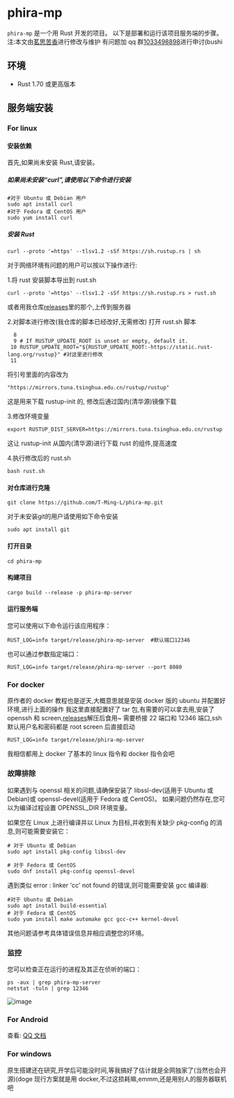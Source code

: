 # phira-mp

`phira-mp` 是一个用 Rust 开发的项目。 以下是部署和运行该项目服务端的步骤。
注:本文由[茗思苦香](https://space.bilibili.com/518929167)进行修改与维护
有问题加 qq 群[1033498898](https://qm.qq.com/q/pGZIer43EO)进行申讨(bushi

## 环境

- Rust 1.70 或更高版本

## 服务端安装

### For linux

#### 安装依赖

首先,如果尚未安装 Rust,请安装。

##### 如果尚未安装“curl”,请使用以下命令进行安装

```shell
#对于 Ubuntu 或 Debian 用户
sudo apt install curl
#对于 Fedora 或 CentOS 用户
sudo yum install curl
```

##### 安装 Rust

```shell
curl --proto '=https' --tlsv1.2 -sSf https://sh.rustup.rs | sh
```

对于网络环境有问题的用户可以按以下操作进行:

1.将 rust 安装脚本导出到 rust.sh

```shell
curl --proto '=https' --tlsv1.2 -sSf https://sh.rustup.rs > rust.sh
```

或者用我仓库[releases](https://github.com/T-Ming-L/phira-mp/releases)里的那个,上传到服务器

2.对脚本进行修改(我仓库的脚本已经改好,无需修改)
打开 rust.sh 脚本

```shell
  8
  9 # If RUSTUP_UPDATE_ROOT is unset or empty, default it.
 10 RUSTUP_UPDATE_ROOT="${RUSTUP_UPDATE_ROOT:-https://static.rust-lang.org/rustup}" #对这里进行修改
 11
```

将引号里面的内容改为

```shell
"https://mirrors.tuna.tsinghua.edu.cn/rustup/rustup"
```

这是用来下载 rustup-init 的, 修改后通过国内(清华源)镜像下载

3.修改环境变量

```shell
export RUSTUP_DIST_SERVER=https://mirrors.tuna.tsinghua.edu.cn/rustup
```

这让 rustup-init 从国内(清华源)进行下载 rust 的组件,提高速度

4.执行修改后的 rust.sh

```shell
bash rust.sh
```

#### 对仓库进行克隆

```shell
git clone https://github.com/T-Ming-L/phira-mp.git
```
对于未安装git的用户请使用如下命令安装
```shell
sudo apt install git
```

#### 打开目录

```shell
cd phira-mp
```

#### 构建项目

```shell
cargo build --release -p phira-mp-server
```

#### 运行服务端

您可以使用以下命令运行该应用程序：

```shell
RUST_LOG=info target/release/phira-mp-server  #默认端口12346
```

也可以通过参数指定端口：

```shell
RUST_LOG=info target/release/phira-mp-server --port 8080
```

### For docker

原作者的 docker 教程也是逆天,大概意思就是安装 docker 版的 ubuntu 并配置好环境,进行上面的操作
我这里直接配置好了 tar 包,有需要的可以拿去用,安装了 openssh 和 screen,[releases](https://github.com/T-Ming-L/phira-mp/releases)解压后食用~
需要桥接 22 端口和 12346 端口,ssh默认用户名和密码都是 root
screen 后直接启动

```shell
RUST_LOG=info target/release/phira-mp-server
```

我相信都用上 docker 了基本的 linux 指令和 docker 指令会吧

### 故障排除

如果遇到与 openssl 相关的问题,请确保安装了 libssl-dev(适用于 Ubuntu 或 Debian)或 openssl-devel(适用于 Fedora 或 CentOS)。 如果问题仍然存在,您可以为编译过程设置 OPENSSL_DIR 环境变量。

如果您在 Linux 上进行编译并以 Linux 为目标,并收到有关缺少 pkg-config 的消息,则可能需要安装它：

```shell
# 对于 Ubuntu 或 Debian
sudo apt install pkg-config libssl-dev

# 对于 Fedora 或 CentOS
sudo dnf install pkg-config openssl-devel
```

遇到类似 error : linker 'cc' not found 的错误,则可能需要安装 gcc 编译器:

```shell
#对于 Ubuntu 或 Debian
sudo apt install build-essential
# 对于 Fedora 或 CentOS
sudo yum install make automake gcc gcc-c++ kernel-devel
```

其他问题请参考具体错误信息并相应调整您的环境。

### 监控

您可以检查正在运行的进程及其正在侦听的端口：

```shell
ps -aux | grep phira-mp-server
netstat -tuln | grep 12346
```

![image](https://github.com/okatu-loli/phira-mp/assets/53247097/b533aee7-03c2-4920-aae9-a0b9e70ed576)

### For Android

查看: [QQ 文档](https://docs.qq.com/doc/DU1dlekx3U096REdD)

### For windows

原生搭建还在研究,开学后可能没时间,等我搞好了估计就是全网独家了(当然也会开源)(doge
现行方案就是用 docker,不过这损耗嘛,emmm,还是用别人的服务器联机吧
